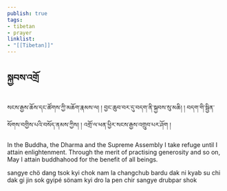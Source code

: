 ```yaml
---
publish: true
tags:
- tibetan
- prayer
linklist:
- "[[Tibetan]]"
---
```

## སྐྱབས་འགྲོ
སངས་རྒྱས་ཆོས་དང་ཚོགས་ཀྱི་མཆོག་རྣམས་ལ། །
བྱང་ཆུབ་བར་དུ་བདག་ནི་སྐྱབས་སུ་མཆི། །
བདག་གི་སྦྱིན་སོགས་བགྱིས་པའི་བསོད་ནམས་ཀྱིས། །
འགྲོ་ལ་ཕན་ཕྱིར་སངས་རྒྱས་འགྲུབ་པར་ཤོག །

In the Buddha, the Dharma and the Supreme Assembly
I take refuge until I attain enlightenment.
Through the merit of practising generosity and so on,
May I attain buddhahood for the benefit of all beings.

sangye chö dang tsok kyi chok nam la
changchub bardu dak ni kyab su chi
dak gi jin sok gyipé sönam kyi
dro la pen chir sangye drubpar shok